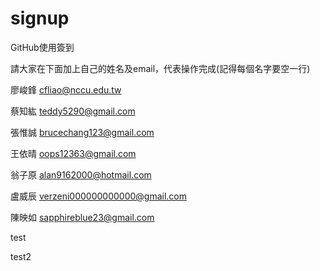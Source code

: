 ﻿# signup
GitHub使用簽到

請大家在下面加上自己的姓名及email，代表操作完成(記得每個名字要空一行)

廖峻鋒 cfliao@nccu.edu.tw

蔡知紘 teddy5290@gmail.com

張惟誠 brucechang123@gmail.com

王依晴 oops12363@gmail.com

翁子原 alan9162000@hotmail.com

盧威辰 verzeni000000000000@gmail.com

陳映如 sapphireblue23@gmail.com

test

test2
